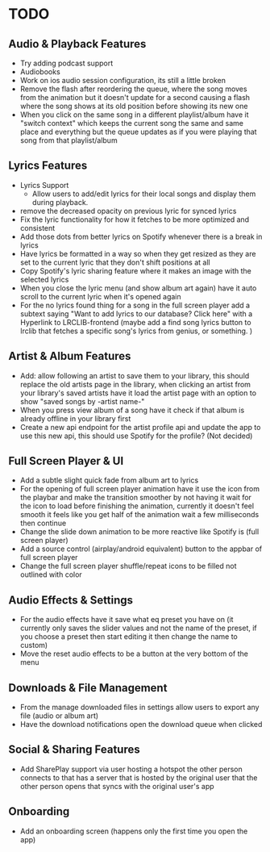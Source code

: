 # TODO

## Audio & Playback Features
- Try adding podcast support
- Audiobooks
- Work on ios audio session configuration, its still a little broken
- Remove the flash after reordering the queue, where the song moves from the animation but it doesn't update for a second causing a flash where the song shows at its old position before showing its new one
- When you click on the same song in a different playlist/album have it "switch context" which keeps the current song the same and same place and everything but the queue updates as if you were playing that song from that playlist/album

## Lyrics Features
- Lyrics Support
  - Allow users to add/edit lyrics for their local songs and display them during playback.
- remove the decreased opacity on previous lyric for synced lyrics
- Fix the lyric functionality for how it fetches to be more optimized and consistent 
- Add those dots from better lyrics on Spotify whenever there is a break in lyrics
- Have lyrics be formatted in a way so when they get resized as they are set to the current lyric that they don't shift positions at all
- Copy Spotify's lyric sharing feature where it makes an image with the selected lyrics
- When you close the lyric menu (and show album art again) have it auto scroll to the current lyric when it's opened again
- For the no lyrics found thing for a song in the full screen player add a subtext saying "Want to add lyrics to our database? Click here" with a Hyperlink to LRCLIB-frontend (maybe add a find song lyrics button to lrclib that fetches a specific song's lyrics from genius, or something. )

## Artist & Album Features
- Add: allow following an artist to save them to your library, this should replace the old artists page in the library, when clicking an artist from your library's saved artists have it load the artist page with an option to show "saved songs by -artist name-"
- When you press view album of a song have it check if that album is already offline in your library first
- Create a new api endpoint for the artist profile api and update the app to use this new api, this should use Spotify for the profile? (Not decided)

## Full Screen Player & UI
- Add a subtle slight quick fade from album art to lyrics
- For the opening of full screen player animation have it use the icon from the playbar and make the transition smoother by not having it wait for the icon to load before finishing the animation, currently it doesn't feel smooth it feels like you get half of the animation wait a few milliseconds then continue 
- Change the slide down animation to be more reactive like Spotify is (full screen player)
- Add a source control (airplay/android equivalent) button to the appbar of full screen player
- Change the full screen player shuffle/repeat icons to be filled not outlined with color

## Audio Effects & Settings
- For the audio effects have it save what eq preset you have on (it currently only saves the slider values and not the name of the preset, if you choose a preset then start editing it then change the name to custom)
- Move the reset audio effects to be a button at the very bottom of the menu

## Downloads & File Management
- From the manage downloaded files in settings allow users to export any file (audio or album art) 
- Have the download notifications open the download queue when clicked

## Social & Sharing Features
- Add SharePlay support via user hosting a hotspot the other person connects to that has a server that is hosted by the original user that the other person opens that syncs with the original user's app

## Onboarding
- Add an onboarding screen (happens only the first time you open the app)
